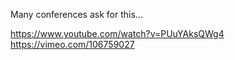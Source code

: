 Many conferences ask for this...

https://www.youtube.com/watch?v=PUuYAksQWg4
https://vimeo.com/106759027
